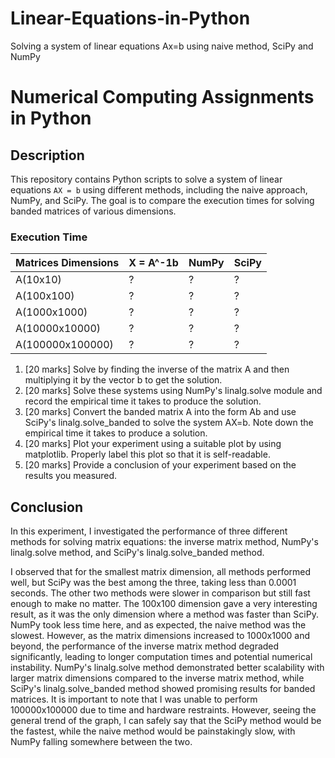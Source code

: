 # Linear-Equations-in-Python
Solving a system of linear equations Ax=b using naive method, SciPy and NumPy

# Numerical Computing Assignments in Python

## Description

This repository contains Python scripts to solve a system of linear equations `AX = b` using different methods, including the naive approach, NumPy, and SciPy. The goal is to compare the execution times for solving banded matrices of various dimensions.

### Execution Time

| Matrices Dimensions | X = A^-1b | NumPy | SciPy |
|----------------------|-----------|-------|-------|
| A(10x10)             | ?         | ?     | ?     |
| A(100x100)           | ?         | ?     | ?     |
| A(1000x1000)         | ?         | ?     | ?     |
| A(10000x10000)       | ?         | ?     | ?     |
| A(100000x100000)     | ?         | ?     | ?     |

1. [20 marks] Solve by finding the inverse of the matrix A and then multiplying it by the vector b to get the solution.
2. [20 marks] Solve these systems using NumPy's linalg.solve module and record the empirical time it takes to produce the solution.
3. [20 marks] Convert the banded matrix A into the form Ab and use SciPy's linalg.solve_banded to solve the system AX=b. Note down the empirical time it takes to produce a solution.
4. [20 marks] Plot your experiment using a suitable plot by using matplotlib. Properly label this plot so that it is self-readable.
5. [20 marks] Provide a conclusion of your experiment based on the results you measured.

## Conclusion

In this experiment, I investigated the performance of three different methods for solving matrix equations: the inverse matrix method, NumPy's linalg.solve method, and SciPy's linalg.solve_banded method.

I observed that for the smallest matrix dimension, all methods performed well, but SciPy was the best among the three, taking less than 0.0001 seconds. The other two methods were slower in comparison but still fast enough to make no matter.
The 100x100 dimension gave a very interesting result, as it was the only dimension where a method was faster than SciPy. NumPy took less time here, and as expected, the naive method was the slowest.
However, as the matrix dimensions increased to 1000x1000 and beyond, the performance of the inverse matrix method degraded significantly, leading to longer computation times and potential numerical instability.
NumPy's linalg.solve method demonstrated better scalability with larger matrix dimensions compared to the inverse matrix method, while SciPy's linalg.solve_banded method showed promising results for banded matrices.
It is important to note that I was unable to perform 100000x100000 due to time and hardware restraints. However, seeing the general trend of the graph, I can safely say that the SciPy method would be the fastest, while the naive method would be painstakingly slow, with NumPy falling somewhere between the two.

